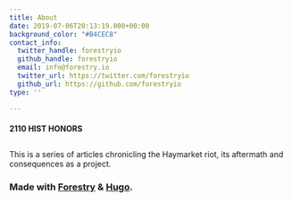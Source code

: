 ```yaml
---
title: About
date: 2019-07-06T20:13:19.000+00:00
background_color: "#B4CEC8"
contact_info:
  twitter_handle: forestryio
  github_handle: forestryio
  email: info@forestry.io
  twitter_url: https://twitter.com/forestryio
  github_url: https://github.com/forestryio
type: ''

---
```

#### 2110 HIST HONORS

##   
This is a series of articles chronicling the Haymarket riot, its aftermath and consequences as a project.

### Made with [Forestry](https://forestry.io/ "Forestry.io") & [Hugo](https://gohugo.io/ "Hugo SSG").